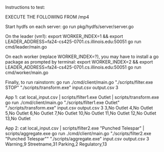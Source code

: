 Instructions to test:

EXECUTE THE FOLLOWING FROM /mp4

Start hydfs on each server:
go run pkg/hydfs/server/server.go

On the leader (vm1):
export WORKER_INDEX=1 && export LEADER_ADDRESS=fa24-cs425-0701.cs.illinois.edu:50051
go run cmd/leader/main.go

On each worker (replace WORKER_INDEX=?), you may have to install a go package as prompted by terminal:
export WORKER_INDEX=2 && export LEADER_ADDRESS=fa24-cs425-0701.cs.illinois.edu:50051
go run cmd/worker/main.go


Finally, to run rainstorm:
go run ./cmd/client/main.go "./scripts/filter.exe STOP" "./scripts/transform.exe" input.csv output.csv 3


App 1:
cat local_input.csv | scripts/filter1.exe Outlet | scripts/transform.exe
go run ./cmd/client/main.go "./scripts/filter1.exe Outlet" "./scripts/transform.exe" input.csv output.csv 3
3,No Outlet
4,No Outlet
5,No Outlet
6,No Outlet
7,No Outlet
10,No Outlet
11,No Outlet
12,No Outlet
13,No Outlet

App 2:
cat local_input.csv | scripts/filter2.exe "Punched Telespar" | scripts/aggregate.exe
go run ./cmd/client/main.go "./scripts/filter2.exe \"Punched Telespar\"" "./scripts/aggregate.exe" input.csv output.csv 3
Warning,9
Streetname,31
Parking,2
Regulatory,13